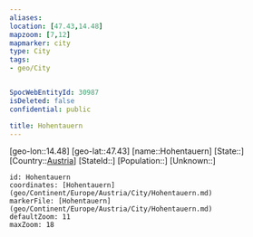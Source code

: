 ```yaml
---
aliases: 
location: [47.43,14.48]
mapzoom: [7,12] 
mapmarker: city 
type: City
tags:
- geo/City


SpocWebEntityId: 30987
isDeleted: false
confidential: public

title: Hohentauern
---
```

[geo-lon::14.48]
[geo-lat::47.43]
[name::Hohentauern]
[State::]
[Country::[Austria](geo/Continent/Europe/Austria.md)]
[StateId::]
[Population::]
[Unknown::]


```leaflet
id: Hohentauern
coordinates: [Hohentauern](geo/Continent/Europe/Austria/City/Hohentauern.md)
markerFile: [Hohentauern](geo/Continent/Europe/Austria/City/Hohentauern.md)
defaultZoom: 11 
maxZoom: 18
```


